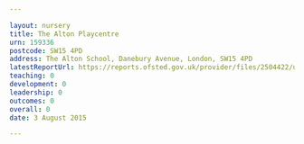 ```yaml
---

layout: nursery
title: The Alton Playcentre
urn: 159336
postcode: SW15 4PD
address: The Alton School, Danebury Avenue, London, SW15 4PD
latestReportUrl: https://reports.ofsted.gov.uk/provider/files/2504422/urn/159336.pdf
teaching: 0
development: 0
leadership: 0
outcomes: 0
overall: 0
date: 3 August 2015

---
```

